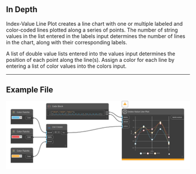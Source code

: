 ## In Depth

Index-Value Line Plot creates a line chart with one or multiple labeled and color-coded lines plotted along a series of points. The number of string values in the list entered in the labels input determines the number of lines in the chart, along with their corresponding labels.

A list of double value lists entered into the values input determines the position of each point along the line(s). Assign a color for each line by entering a list of color values into the colors input.
___
## Example File

![Index-Value Line Plot](./CoreNodeModelsWpf.Charts.BasicLineChartNodeModel_img.jpg)

